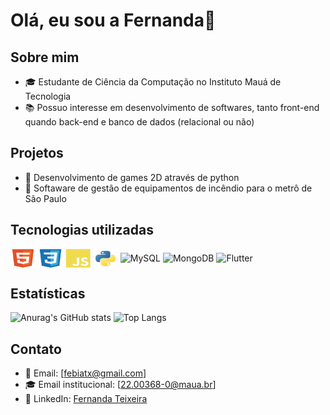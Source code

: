 # Olá, eu sou a Fernanda👋

## Sobre mim
- 🎓 Estudante de Ciência da Computação no Instituto Mauá de Tecnologia
- 📚 Possuo interesse em desenvolvimento de softwares, tanto front-end quando back-end e banco de dados (relacional ou não)

## Projetos
- 👾 Desenvolvimento de games 2D através de python
- 🧯 Softaware de gestão de equipamentos de incêndio para o metrô de São Paulo

## Tecnologias utilizadas
<div style="display: inline_block">
  <img align="center" alt="HTML" height="30" width="40" src="https://raw.githubusercontent.com/devicons/devicon/master/icons/html5/html5-original.svg">
  <img align="center" alt="CSS" height="30" width="40" src="https://raw.githubusercontent.com/devicons/devicon/master/icons/css3/css3-original.svg">
  <img align="center" alt="Js" height="30" width="40" src="https://raw.githubusercontent.com/devicons/devicon/master/icons/javascript/javascript-plain.svg">
  <img align="center" alt="Python" height="30" width="40" src="https://raw.githubusercontent.com/devicons/devicon/master/icons/python/python-original.svg">
  <img align="center" alt="MySQL" height="40" width="40" src="https://cdn.jsdelivr.net/gh/devicons/devicon/icons/mysql/mysql-original-wordmark.svg">
  <img align="center" alt="MongoDB" height="30" width="40" src="https://cdn.jsdelivr.net/gh/devicons/devicon/icons/mongodb/mongodb-original-wordmark.svg">
  <img align="center" alt="Flutter" height="30" width="40" src="https://cdn.jsdelivr.net/gh/devicons/devicon/icons/flutter/flutter-original.svg">
</div>

## Estatísticas
![Anurag's GitHub stats](https://github-readme-stats.vercel.app/api?username=febeatriz&show_icons=true&theme=merko)
![Top Langs](https://github-readme-stats.vercel.app/api/top-langs/?username=febeatriz&layout=compact&theme=merko)

## Contato
- 📧 Email: [febiatx@gmail.com]
- 🎓 Email institucional: [22.00368-0@maua.br]
- 🔗 LinkedIn: [Fernanda Teixeira](https://www.linkedin.com/in/fernanda-teixeira-1b8328291/)
